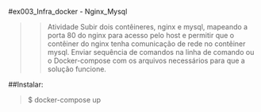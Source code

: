 #ex003_Infra_docker - Nginx_Mysql

>>Atividade
Subir dois contêineres, nginx e mysql, mapeando a porta 80 do nginx para acesso pelo host e permitir que o contêiner do nginx tenha comunicação de rede no contêiner mysql. 
Enviar sequência de comandos na linha de comando ou o Docker-compose com os arquivos necessários para que a solução funcione.

##Instalar:
> $ docker-compose up
